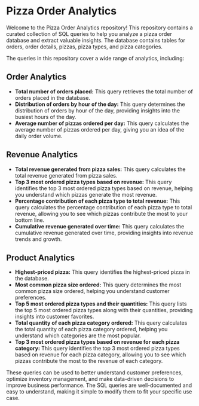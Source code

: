 # Pizza Order Analytics

Welcome to the Pizza Order Analytics repository! This repository contains a curated collection of SQL queries to help you analyze a pizza order database and extract valuable insights. The database contains tables for orders, order details, pizzas, pizza types, and pizza categories.

The queries in this repository cover a wide range of analytics, including:

## Order Analytics

- **Total number of orders placed:** This query retrieves the total number of orders placed in the database.
- **Distribution of orders by hour of the day:** This query determines the distribution of orders by hour of the day, providing insights into the busiest hours of the day.
- **Average number of pizzas ordered per day:** This query calculates the average number of pizzas ordered per day, giving you an idea of the daily order volume.

## Revenue Analytics

- **Total revenue generated from pizza sales:** This query calculates the total revenue generated from pizza sales.
- **Top 3 most ordered pizza types based on revenue:** This query identifies the top 3 most ordered pizza types based on revenue, helping you understand which pizzas generate the most revenue.
- **Percentage contribution of each pizza type to total revenue:** This query calculates the percentage contribution of each pizza type to total revenue, allowing you to see which pizzas contribute the most to your bottom line.
- **Cumulative revenue generated over time:** This query calculates the cumulative revenue generated over time, providing insights into revenue trends and growth.

## Product Analytics

- **Highest-priced pizza:** This query identifies the highest-priced pizza in the database.
- **Most common pizza size ordered:** This query determines the most common pizza size ordered, helping you understand customer preferences.
- **Top 5 most ordered pizza types and their quantities:** This query lists the top 5 most ordered pizza types along with their quantities, providing insights into customer favorites.
- **Total quantity of each pizza category ordered:** This query calculates the total quantity of each pizza category ordered, helping you understand which categories are the most popular.
- **Top 3 most ordered pizza types based on revenue for each pizza category:** This query identifies the top 3 most ordered pizza types based on revenue for each pizza category, allowing you to see which pizzas contribute the most to the revenue of each category.

These queries can be used to better understand customer preferences, optimize inventory management, and make data-driven decisions to improve business performance. The SQL queries are well-documented and easy to understand, making it simple to modify them to fit your specific use case.

